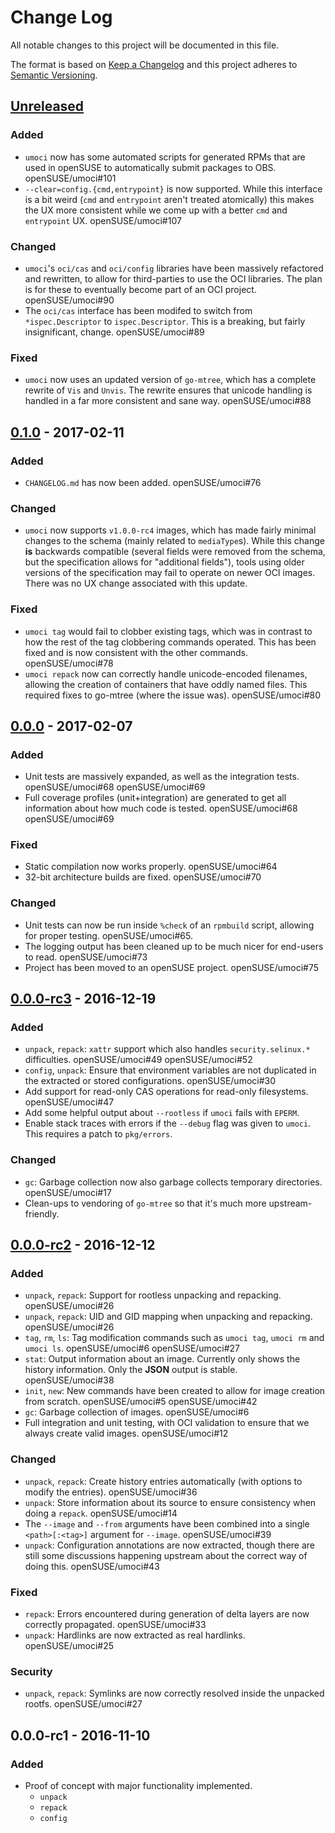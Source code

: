 # Change Log
All notable changes to this project will be documented in this file.

The format is based on [Keep a Changelog](http://keepachangelog.com/)
and this project adheres to [Semantic Versioning](http://semver.org/).

## [Unreleased]
### Added
- `umoci` now has some automated scripts for generated RPMs that are used in
  openSUSE to automatically submit packages to OBS. openSUSE/umoci#101
- `--clear=config.{cmd,entrypoint}` is now supported. While this interface is a
  bit weird (`cmd` and `entrypoint` aren't treated atomically) this makes the
  UX more consistent while we come up with a better `cmd` and `entrypoint` UX.
  openSUSE/umoci#107

### Changed
- `umoci`'s `oci/cas` and `oci/config` libraries have been massively refactored
  and rewritten, to allow for third-parties to use the OCI libraries. The plan
  is for these to eventually become part of an OCI project. openSUSE/umoci#90
- The `oci/cas` interface has been modifed to switch from `*ispec.Descriptor`
  to `ispec.Descriptor`. This is a breaking, but fairly insignificant, change.
  openSUSE/umoci#89

### Fixed
- `umoci` now uses an updated version of `go-mtree`, which has a complete
  rewrite of `Vis` and `Unvis`. The rewrite ensures that unicode handling is
  handled in a far more consistent and sane way. openSUSE/umoci#88

## [0.1.0] - 2017-02-11
### Added
- `CHANGELOG.md` has now been added. openSUSE/umoci#76

### Changed
- `umoci` now supports `v1.0.0-rc4` images, which has made fairly minimal
  changes to the schema (mainly related to `mediaType`s). While this change
  **is** backwards compatible (several fields were removed from the schema, but
  the specification allows for "additional fields"), tools using older versions
  of the specification may fail to operate on newer OCI images. There was no UX
  change associated with this update.

### Fixed
- `umoci tag` would fail to clobber existing tags, which was in contrast to how
  the rest of the tag clobbering commands operated. This has been fixed and is
  now consistent with the other commands. openSUSE/umoci#78
- `umoci repack` now can correctly handle unicode-encoded filenames, allowing
  the creation of containers that have oddly named files. This required fixes
  to go-mtree (where the issue was). openSUSE/umoci#80

## [0.0.0] - 2017-02-07
### Added
- Unit tests are massively expanded, as well as the integration tests.
  openSUSE/umoci#68 openSUSE/umoci#69
- Full coverage profiles (unit+integration) are generated to get all
  information about how much code is tested. openSUSE/umoci#68
  openSUSE/umoci#69

### Fixed
- Static compilation now works properly. openSUSE/umoci#64
- 32-bit architecture builds are fixed. openSUSE/umoci#70

### Changed
- Unit tests can now be run inside `%check` of an `rpmbuild` script, allowing
  for proper testing. openSUSE/umoci#65.
- The logging output has been cleaned up to be much nicer for end-users to
  read. openSUSE/umoci#73
- Project has been moved to an openSUSE project. openSUSE/umoci#75

## [0.0.0-rc3] - 2016-12-19
### Added
- `unpack`, `repack`: `xattr` support which also handles `security.selinux.*`
  difficulties. openSUSE/umoci#49 openSUSE/umoci#52
- `config`, `unpack`: Ensure that environment variables are not duplicated in
  the extracted or stored configurations. openSUSE/umoci#30
- Add support for read-only CAS operations for read-only filesystems.
  openSUSE/umoci#47
- Add some helpful output about `--rootless` if `umoci` fails with `EPERM`.
- Enable stack traces with errors if the `--debug` flag was given to `umoci`.
  This requires a patch to `pkg/errors`.

### Changed
- `gc`: Garbage collection now also garbage collects temporary directories.
  openSUSE/umoci#17
- Clean-ups to vendoring of `go-mtree` so that it's much more
  upstream-friendly.

## [0.0.0-rc2] - 2016-12-12
### Added
- `unpack`, `repack`: Support for rootless unpacking and repacking.
  openSUSE/umoci#26
- `unpack`, `repack`: UID and GID mapping when unpacking and repacking.
  openSUSE/umoci#26
- `tag`, `rm`, `ls`: Tag modification commands such as `umoci tag`, `umoci rm`
  and `umoci ls`. openSUSE/umoci#6 openSUSE/umoci#27
- `stat`: Output information about an image. Currently only shows the history
  information. Only the **JSON** output is stable. openSUSE/umoci#38
- `init`, `new`: New commands have been created to allow for image creation
  from scratch. openSUSE/umoci#5 openSUSE/umoci#42
- `gc`: Garbage collection of images. openSUSE/umoci#6
- Full integration and unit testing, with OCI validation to ensure that we
  always create valid images. openSUSE/umoci#12

### Changed
- `unpack`, `repack`: Create history entries automatically (with options to
  modify the entries). openSUSE/umoci#36
- `unpack`: Store information about its source to ensure consistency when doing
  a `repack`. openSUSE/umoci#14
- The `--image` and `--from` arguments have been combined into a single
  `<path>[:<tag>]` argument for `--image`. openSUSE/umoci#39
- `unpack`: Configuration annotations are now extracted, though there are still
  some discussions happening upstream about the correct way of doing this.
  openSUSE/umoci#43

### Fixed
- `repack`: Errors encountered during generation of delta layers are now
  correctly propagated. openSUSE/umoci#33
- `unpack`: Hardlinks are now extracted as real hardlinks. openSUSE/umoci#25

### Security
- `unpack`, `repack`: Symlinks are now correctly resolved inside the unpacked
  rootfs. openSUSE/umoci#27

## 0.0.0-rc1 - 2016-11-10
### Added
- Proof of concept with major functionality implemented.
  + `unpack`
  + `repack`
  + `config`

[Unreleased]: https://github.com/openSUSE/umoci/compare/v0.1.0...HEAD
[0.1.0]: https://github.com/openSUSE/umoci/compare/v0.0.0...v0.1.0
[0.0.0]: https://github.com/openSUSE/umoci/compare/v0.0.0-rc3...v0.0.0
[0.0.0-rc3]: https://github.com/openSUSE/umoci/compare/v0.0.0-rc2...v0.0.0-rc3
[0.0.0-rc2]: https://github.com/openSUSE/umoci/compare/v0.0.0-rc1...v0.0.0-rc2
